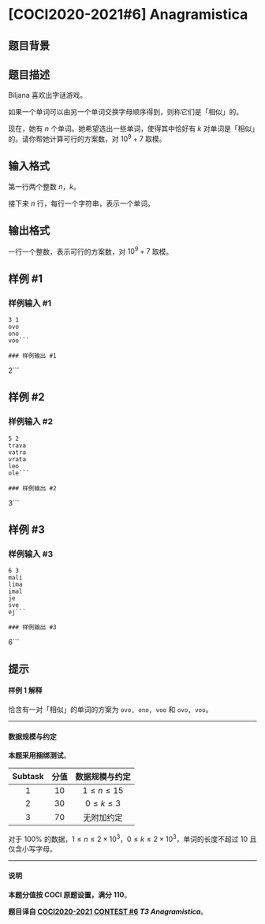 # [COCI2020-2021#6] Anagramistica

## 题目背景



## 题目描述

Biljana 喜欢出字谜游戏。

如果一个单词可以由另一个单词交换字母顺序得到，则称它们是「相似」的。

现在，她有 $n$ 个单词。她希望选出一些单词，使得其中恰好有 $k$ 对单词是「相似」的。请你帮她计算可行的方案数，对 $10^9 + 7$ 取模。

## 输入格式

第一行两个整数 $n$，$k$。

接下来 $n$ 行，每行一个字符串，表示一个单词。

## 输出格式

一行一个整数，表示可行的方案数，对 $10^9 + 7$ 取模。

## 样例 #1

### 样例输入 #1
```
3 1
ovo
ono
voo```

### 样例输出 #1

```
2```

## 样例 #2

### 样例输入 #2
```
5 2
trava
vatra
vrata
leo
ole```

### 样例输出 #2

```
3```

## 样例 #3

### 样例输入 #3
```
6 3
mali
lima
imal
je
sve
ej```

### 样例输出 #3

```
6```

## 提示

#### 样例 1 解释

恰含有一对「相似」的单词的方案为 `ovo, ono, voo` 和 `ovo, voo`。

------------

#### 数据规模与约定

**本题采用捆绑测试**。

| Subtask | 分值 | 数据规模与约定 |
| :----------: | :----------: | :----------: |
| $1$ | $10$ | $1 \le n \le 15$ |
| $2$ | $30$ | $0 \le k \le 3$ |
| $3$ | $70$ | 无附加约定 |

对于 $100\%$ 的数据，$1 \le n \le 2 \times 10^3$，$0 \le k \le 2 \times 10^3$，单词的长度不超过 $10$ 且仅含小写字母。

------------

#### 说明

**本题分值按 COCI 原题设置，满分 $110$**。

**题目译自 [COCI2020-2021](https://hsin.hr/coci/archive/2020_2021/) [CONTEST #6](https://hsin.hr/coci/archive/2020_2021/contest6_tasks.pdf) _T3 Anagramistica_**。
